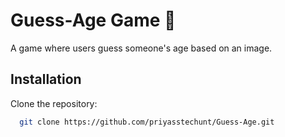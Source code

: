 
# Guess-Age Game 👀

A game where users guess someone's age based on an image.

## Installation

Clone the repository:

```bash
  git clone https://github.com/priyasstechunt/Guess-Age.git
```
    
